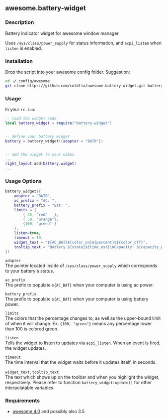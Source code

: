 ## awesome.battery-widget

### Description

Battery indicator widget for awesome window manager.

Uses `/sys/class/power_supply` for status information, and `acpi_listen` when
`listen` is enabled.


### Installation

Drop the script into your awesome config folder. Suggestion:

```bash
cd ~/.config/awesome
git clone https://github.com/coldfix/awesome.battery-widget.git battery-widget
```


### Usage

In your `rc.lua`:

```lua
-- load the widget code
local battery_widget = require("battery-widget")


-- define your battery widget
battery = battery_widget({adapter = "BAT0"})


-- add the widget to your wibox
...
right_layout:add(battery.widget)
...
```

### Usage Options

```lua
battery_widget({
    adapter = "BAT0",
    ac_prefix = "AC: ",
    battery_prefix = "Bat: ",
    limits = {
        { 25, "red"   },
        { 50, "orange"},
        {100, "green" }
    },
    listen=true,
    timeout = 10,
    widget_text = "${AC_BAT}${color_on}${percent}%${color_off}",
    tooltip_text = "Battery ${state}${time_est}\nCapacity: ${capacity_percent}%"
})
```

`adapter`  
The pointer located inside of `/sys/class/power_supply` which corresponds to your battery's status.

`ac_prefix`  
The prefix to populate `${AC_BAT}` when your computer is using ac power.

`battery_prefix`  
The prefix to populate `${AC_BAT}` when your computer is using battery power.

`limits`  
The colors that the percentage changes to, as well as the upper-bound limit of when it will change. Ex. `{100, "green"}` means any percentage lower than 100 is colored green.

`listen`  
Tells the widget to listen to updates via `acpi_listen`. When an event is fired, the widget updates.

`timeout`  
The time interval that the widget waits before it updates itself, in seconds.

`widget_text`, `tooltip_text`  
The text which shows up on the toolbar and when you highlight the widget, respectively. Please refer to function `battery_widget:update()` for other interpolatable variables.


### Requirements

* [awesome 4.0](http://awesome.naquadah.org/) and possibly also 3.5

